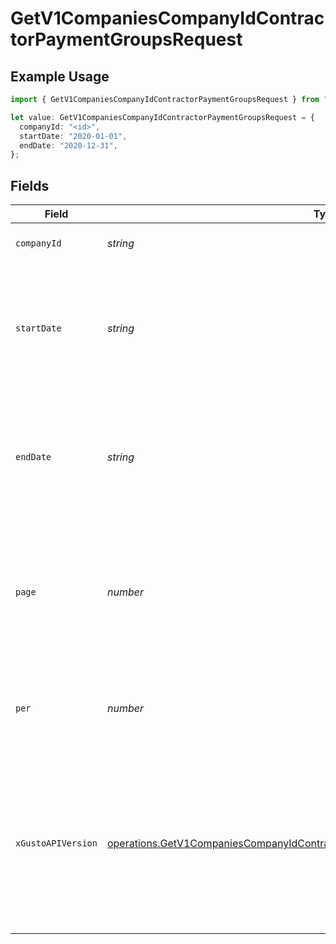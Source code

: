 # GetV1CompaniesCompanyIdContractorPaymentGroupsRequest

## Example Usage

```typescript
import { GetV1CompaniesCompanyIdContractorPaymentGroupsRequest } from "@gusto/embedded-api/models/operations/getv1companiescompanyidcontractorpaymentgroups.js";

let value: GetV1CompaniesCompanyIdContractorPaymentGroupsRequest = {
  companyId: "<id>",
  startDate: "2020-01-01",
  endDate: "2020-12-31",
};
```

## Fields

| Field                                                                                                                                                                                                                        | Type                                                                                                                                                                                                                         | Required                                                                                                                                                                                                                     | Description                                                                                                                                                                                                                  | Example                                                                                                                                                                                                                      |
| ---------------------------------------------------------------------------------------------------------------------------------------------------------------------------------------------------------------------------- | ---------------------------------------------------------------------------------------------------------------------------------------------------------------------------------------------------------------------------- | ---------------------------------------------------------------------------------------------------------------------------------------------------------------------------------------------------------------------------- | ---------------------------------------------------------------------------------------------------------------------------------------------------------------------------------------------------------------------------- | ---------------------------------------------------------------------------------------------------------------------------------------------------------------------------------------------------------------------------- |
| `companyId`                                                                                                                                                                                                                  | *string*                                                                                                                                                                                                                     | :heavy_check_mark:                                                                                                                                                                                                           | The UUID of the company                                                                                                                                                                                                      |                                                                                                                                                                                                                              |
| `startDate`                                                                                                                                                                                                                  | *string*                                                                                                                                                                                                                     | :heavy_minus_sign:                                                                                                                                                                                                           | The time period for which to retrieve contractor payment groups. Defaults to 6 months ago.                                                                                                                                   | 2020-01-01                                                                                                                                                                                                                   |
| `endDate`                                                                                                                                                                                                                    | *string*                                                                                                                                                                                                                     | :heavy_minus_sign:                                                                                                                                                                                                           | The time period for which to retrieve contractor payment groups. Defaults to today's date.                                                                                                                                   | 2020-12-31                                                                                                                                                                                                                   |
| `page`                                                                                                                                                                                                                       | *number*                                                                                                                                                                                                                     | :heavy_minus_sign:                                                                                                                                                                                                           | The page that is requested. When unspecified, will load all objects unless endpoint forces pagination.                                                                                                                       |                                                                                                                                                                                                                              |
| `per`                                                                                                                                                                                                                        | *number*                                                                                                                                                                                                                     | :heavy_minus_sign:                                                                                                                                                                                                           | Number of objects per page. For majority of endpoints will default to 25                                                                                                                                                     |                                                                                                                                                                                                                              |
| `xGustoAPIVersion`                                                                                                                                                                                                           | [operations.GetV1CompaniesCompanyIdContractorPaymentGroupsHeaderXGustoAPIVersion](../../models/operations/getv1companiescompanyidcontractorpaymentgroupsheaderxgustoapiversion.md)                                           | :heavy_minus_sign:                                                                                                                                                                                                           | Determines the date-based API version associated with your API call. If none is provided, your application's [minimum API version](https://docs.gusto.com/embedded-payroll/docs/api-versioning#minimum-api-version) is used. |                                                                                                                                                                                                                              |